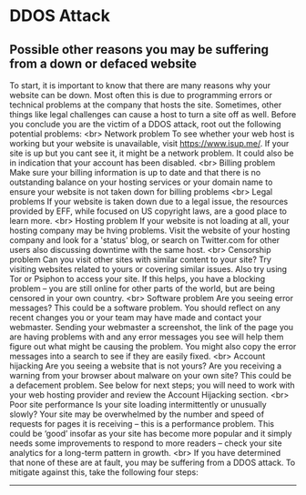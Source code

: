 # DDOS Attack

## Possible other reasons you may be suffering from a down or defaced website

To start, it is important to know that there are many reasons why your website can be down. Most often this is due to programming errors or technical problems at the company that hosts the site. Sometimes, other things like legal challenges can cause a host to turn a site off as well. Before you conclude you are the victim of a DDOS attack, root out the following potential problems:
&lt;br&gt;
Network problem
To see whether your web host is working but your website is unavailable, visit https://www.isup.me/. If your site is up but you cant see it, it might be a network problem. It could also be in indication that your account has been disabled.
&lt;br&gt;
Billing problem
Make sure your billing information is up to date and that there is no outstanding balance on your hosting services or your domain name to ensure your website is not taken down for billing problems
&lt;br&gt;
Legal problems
If your website is taken down due to a legal issue, the resources provided by EFF, while focused on US copyright laws, are a good place to learn more.
&lt;br&gt;
Hosting problem
If your website is not loading at all, your hosting company may be hving problems. Visit the website of your hosting company and look for a &#39;status&#39; blog, or search on Twitter.com for other users also discussing downtime with the same host.
&lt;br&gt;
Censorship problem
Can you visit other sites with similar content to your site? Try visiting websites related to yours or covering similar issues. Also try using Tor or Psiphon to access your site. If this helps, you have a blocking problem – you are still online for other parts of the world, but are being censored in your own country.
&lt;br&gt;
Software problem
Are you seeing error messages? This could be a software problem. You should reflect on any recent changes you or your team may have made and contact your webmaster. Sending your webmaster a screenshot, the link of the page you are having problems with and any error messages you see will help them figure out what might be causing the problem. You might also copy the error messages into a search to see if they are easily fixed.
&lt;br&gt;
Account hijacking
Are you seeing a website that is not yours? Are you receiving a warning from your browser about malware on your own site? This could be a defacement problem. See below for next steps; you will need to work with your web hosting provider and review the Account Hijacking section.
&lt;br&gt;
Poor site performance
Is your site loading intermittently or unusually slowly? Your site may be overwhelmed by the number and speed of requests for pages it is receiving – this is a performance problem. This could be ‘good’ insofar as your site has become more popular and it simply needs some improvements to respond to more readers – check your site analytics for a long-term pattern in growth.
&lt;br&gt;
If you have determined that none of these are at fault, you may be suffering from a DDOS attack. To mitigate against this, take the following four steps:

***